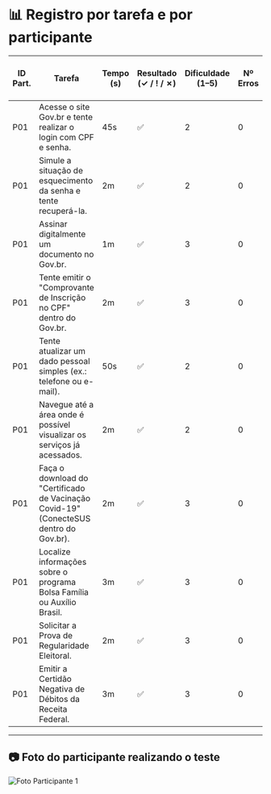 # 📊 Registro por tarefa e por participante

| ID Part. | Tarefa | Tempo (s) | Resultado (✓ / ! / ✗) | Dificuldade (1–5) | Nº Erros | Nº Pedidos de Ajuda | Observações |
|----------|--------|-----------|------------------------|-------------------|----------|---------------------|-------------|
| P01      | Acesse o site Gov.br e tente realizar o login com CPF e senha.     |   45s        |          ✅              |        2           |  0        |         0            |   -          |
| P01      | Simule a situação de esquecimento da senha e tente recuperá-la.     |   2m        |             ✅           |      2             |       0   |         0            |     -        |
| P01      | Assinar digitalmente um documento no Gov.br.     |     1m      |              ✅          |         3          |     0     |            0         |   -          |
| P01      | Tente emitir o "Comprovante de Inscrição no CPF" dentro do Gov.br.     |     2m      |       ✅                 |       3            |  0        |    0                 |     -        |
| P01      | Tente atualizar um dado pessoal simples (ex.: telefone ou e-mail).     |     50s      |         ✅               |  2                 |     0     |   0                  |       -      |
| P01      | Navegue até a área onde é possível visualizar os serviços já acessados.     |   2m        |           ✅             |         2          |    0      |          0           |       -      |
| P01      | Faça o download do "Certificado de Vacinação Covid-19" (ConecteSUS dentro do Gov.br).    | 2m          |            ✅            |     3              |      0    |         0            |    -         |
| P01      | Localize informações sobre o programa Bolsa Família ou Auxílio Brasil.     |       3m    |          ✅              |            3       |   0       |       0              |      -       |
| P01      | Solicitar a Prova de Regularidade Eleitoral.     |    2m       |         ✅               |      3             |    0      |   0                  |        -     |
| P01      | Emitir a Certidão Negativa de Débitos da Receita Federal.   |  3m         |     ✅                   |     3             |   0       |       0              |        -     |

---

## 📷 Foto do participante realizando o teste

![Foto Participante 1](https://github.com/user-attachments/assets/7a028c05-5b5a-4d1b-a893-0fa36ab789e2) 
